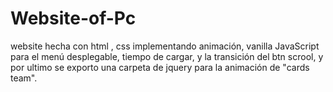 # Website-of-Pc
website hecha con html , css implementando animación, vanilla JavaScript para el menú desplegable, tiempo de cargar, y la transición del btn scrool, y por ultimo se exporto una carpeta de jquery para la animación de "cards team".
